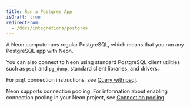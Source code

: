 ```yaml
---
title: Run a Postgres App
isDraft: true
redirectFrom:
  - /docs/integrations/postgres
---
```


A Neon compute runs regular PostgreSQL, which means that you run any PostgreSQL app with Neon.

You can also connect to Neon using standard PostgreSQL client utilities such as `psql` and `pg_dump`, standard client libraries, and drivers.

For `psql` connection instructions, see [Query with psql](../get-started-with-neon/query-with-psql-editor).

Neon supports connection pooling. For information about enabling connection pooling in your Neon project, see [Connection pooling](/docs/get-started-with-neon/connection-pooling).
